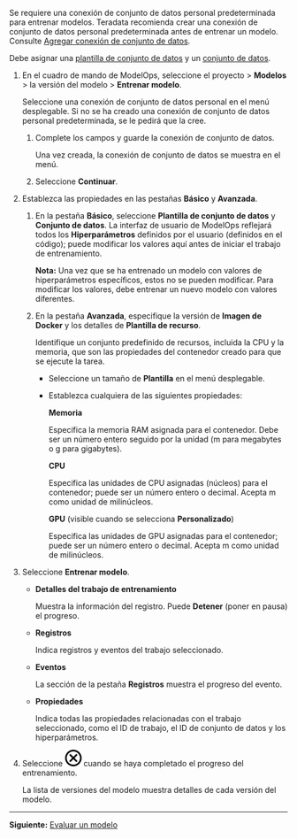 Se requiere una conexión de conjunto de datos personal predeterminada para entrenar modelos. Teradata recomienda crear una conexión de conjunto de datos personal predeterminada antes de entrenar un modelo. Consulte [Agregar conexión de conjunto de datos](vpe1725389258480.md).

Debe asignar una [plantilla de conjunto de datos](frd1725409311264.md) y un [conjunto de datos](xfu1732652871944.md).

1.  En el cuadro de mando de ModelOps, seleccione el proyecto \> **Modelos** \> la versión del modelo \> **Entrenar modelo**.

    Seleccione una conexión de conjunto de datos personal en el menú desplegable. Si no se ha creado una conexión de conjunto de datos personal predeterminada, se le pedirá que la cree.

    1.  Complete los campos y guarde la conexión de conjunto de datos.

        Una vez creada, la conexión de conjunto de datos se muestra en el menú.

    2.  Seleccione **Continuar**.

2.  Establezca las propiedades en las pestañas **Básico** y **Avanzada**.

    1.  En la pestaña **Básico**, seleccione **Plantilla de conjunto de datos** y **Conjunto de datos**. La interfaz de usuario de ModelOps reflejará todos los **Hiperparámetros** definidos por el usuario (definidos en el código); puede modificar los valores aquí antes de iniciar el trabajo de entrenamiento.

        **Nota:** Una vez que se ha entrenado un modelo con valores de hiperparámetros específicos, estos no se pueden modificar. Para modificar los valores, debe entrenar un nuevo modelo con valores diferentes.

    2.  En la pestaña **Avanzada**, especifique la versión de **Imagen de Docker** y los detalles de **Plantilla de recurso**.

        Identifique un conjunto predefinido de recursos, incluida la CPU y la memoria, que son las propiedades del contenedor creado para que se ejecute la tarea.

        -   Seleccione un tamaño de **Plantilla** en el menú desplegable.

        -   Establezca cualquiera de las siguientes propiedades:

            **Memoria**

            Especifica la memoria RAM asignada para el contenedor. Debe ser un número entero seguido por la unidad (m para megabytes o g para gigabytes).

            **CPU**

            Especifica las unidades de CPU asignadas (núcleos) para el contenedor; puede ser un número entero o decimal. Acepta m como unidad de milinúcleos.

            **GPU** (visible cuando se selecciona **Personalizado**)

            Especifica las unidades de GPU asignadas para el contenedor; puede ser un número entero o decimal. Acepta m como unidad de milinúcleos.

3.  Seleccione **Entrenar modelo**.

    -   **Detalles del trabajo de entrenamiento**

        Muestra la información del registro. Puede **Detener** (poner en pausa) el progreso.

    -   **Registros**

        Indica registros y eventos del trabajo seleccionado.

    -   **Eventos**

        La sección de la pestaña **Registros** muestra el progreso del evento.

    -   **Propiedades**

        Indica todas las propiedades relacionadas con el trabajo seleccionado, como el ID de trabajo, el ID de conjunto de datos y los hiperparámetros.

4.  Seleccione ![Close icon](Images/teg1680569591203.svg) cuando se haya completado el progreso del entrenamiento.

    La lista de versiones del modelo muestra detalles de cada versión del modelo.

------------------------------------------------------------------------

**Siguiente:** [Evaluar un modelo](wzw1732650597340.md)

